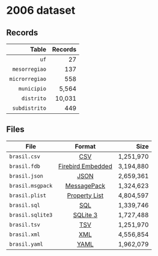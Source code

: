 # 2006 dataset

## Records

|          Table | Records |
| --------------:| -------:|
|           `uf` |      27 |
|  `mesorregiao` |     137 |
| `microrregiao` |     558 |
|    `municipio` |   5,564 |
|     `distrito` |  10,031 |
|  `subdistrito` |     449 |

## Files

| File             | Format                                                                                 |      Size |
| ---------------- |:--------------------------------------------------------------------------------------:| ---------:|
| `brasil.csv`     | [CSV](https://en.wikipedia.org/wiki/Comma-separated_values)                            | 1,251,970 |
| `brasil.fdb`     | [Firebird Embedded](https://en.wikipedia.org/wiki/Embedded_database#Firebird_Embedded) | 3,194,880 |
| `brasil.json`    | [JSON](https://en.wikipedia.org/wiki/JSON)                                             | 2,659,361 |
| `brasil.msgpack` | [MessagePack](https://en.wikipedia.org/wiki/MessagePack)                               | 1,324,623 |
| `brasil.plist`   | [Property List](https://en.wikipedia.org/wiki/Property_list)                           | 4,804,597 |
| `brasil.sql`     | [SQL](https://en.wikipedia.org/wiki/SQL)                                               | 1,339,746 |
| `brasil.sqlite3` | [SQLite 3](https://en.wikipedia.org/wiki/SQLite)                                       | 1,727,488 |
| `brasil.tsv`     | [TSV](https://en.wikipedia.org/wiki/Tab-separated_values)                              | 1,251,970 |
| `brasil.xml`     | [XML](https://en.wikipedia.org/wiki/XML)                                               | 4,556,854 |
| `brasil.yaml`    | [YAML](https://en.wikipedia.org/wiki/YAML)                                             | 1,962,079 |
